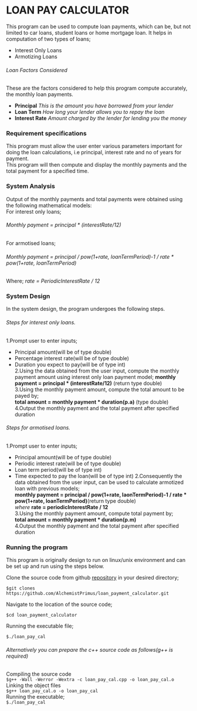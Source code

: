 # LOAN PAY CALCULATOR 

This program can be used to compute loan payments, which can be, but not limited to car loans, student loans or home mortgage loan. 
It helps in computation of two types of loans; 
- Interest Only Loans 
- Armotizing Loans 

###### Loan Factors Considered 
These are the factors considered to help this program compute accurately, the monthly loan payments.  
- **Principal** *This is the amount you have borrowed from your lender*  
- **Loan Term** *How long your lender allows you to repay the loan*   
- **Interest Rate** *Amount charged by the lender for lending you the money*   

### Requirement specifications 

This program must allow the user enter various parameters important for doing the loan calculations, i.e principal, interest rate and no of years for payment.  
This program will then compute and display the monthly payments and the total payment for a specified time.   

### System Analysis 
Output of the monthly payments and total payments were obtained using the following mathematical models:  
For interest only loans;   
###### Monthly payment = principal * (interestRate/12)   
For armotised loans;   
###### Monthly payment = principal / pow(1+rate, loanTermPeriod)-1 / rate * pow(1+rate, loanTermPeriod)   
Where; *rate = PeriodicInterestRate / 12*   



### System Design 
In the system design, the program undergoes the following steps. 

###### Steps for interest only loans.   
1.Prompt user to enter inputs;    
- Principal amount(will be of type double)  
- Percentage interest rate(will be of type double)
- Duration you expect to pay(will be of type int)     
2.Using the data obtained from the user input, compute the monthly payment amount using interest only loan payment model; 
**monthly payment = principal * (interestRate/12)** (return type double)    
3.Using the monthly payment amount, compute the total amount to be payed by;   
**total amount = monthly payment * duration(p.a)** (type double)      
4.Output the monthly payment and the total payment after specified duration     

###### Steps for armotised loans.
1.Prompt user to enter inputs;  
- Principal amount(will be of type double)
- Periodic interest rate(will be of type double)
- Loan term period(will be of type int)
- Time expected to pay the loan(will be of type int)
2.Consequently the data obtained from the user input, can be used to calculate armotized loan with previous models;    
**monthly payment = principal / pow(1+rate, laonTermPeriod)-1 / rate * pow(1+rate, loanTermPeriod)**(return type double)     
*where* **rate = periodicInterestRate / 12**    
3.Using the monthly payment amount, compute total payment by;    
**total amount = monthly payment * duration(p.m)**     
4.Output the monthly payment and the total payment after specified duration     


### Running the program  

This program is originally design to run on linux/unix environment and can be set up and run using the steps below.   

Clone the source code from github [repository](https://github.com/AlchemistPrimus/loan_payment_calculator.git) in your desired directory;    

`$git clones https://github.com/AlchemistPrimus/loan_payment_calculator.git`    

Navigate to the location of the source code;   

`$cd loan_payment_calculator`   

Running the executable file;  

`$./loan_pay_cal`   

###### Alternatively you can prepare the c++ source code as follows(g++ is required)    
Compiling the source code   
`$g++ -Wall -Werror -Wextra -c loan_pay_cal.cpp -o loan_pay_cal.o`   
Linking the object files    
`$g++ loan_pay_cal.o -o loan_pay_cal`    
Running the executable;    
`$./loan_pay_cal`   
